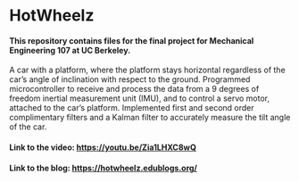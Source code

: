 # HotWheelz

#### This repository contains files for the final project for Mechanical Engineering 107 at UC Berkeley.

A car with a platform, where the platform stays horizontal regardless of the car’s angle of 
inclination with respect to the ground. Programmed microcontroller to receive and process 
the data from a 9 degrees of freedom inertial measurement unit (IMU), and to control a 
servo motor, attached to the car’s platform. Implemented first and second order 
complimentary filters and a Kalman filter to accurately measure the tilt angle of the car.

#### Link to the video: https://youtu.be/Zia1LHXC8wQ
#### Link to the blog: https://hotwheelz.edublogs.org/